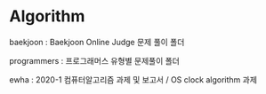 # Algorithm

baekjoon : Baekjoon Online Judge 문제 풀이 폴더

programmers : 프로그래머스 유형별 문제풀이 폴더

ewha : 2020-1 컴퓨터알고리즘 과제 및 보고서 / OS clock algorithm 과제
